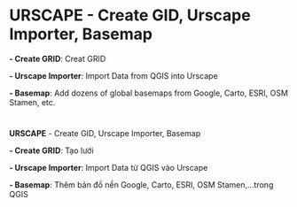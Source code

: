# URSCAPE - Create GID, Urscape Importer, Basemap

**- Create GRID**: Creat GRID

**- Urscape Importer**: Import Data from QGIS into Urscape

**- Basemap**: Add dozens of global basemaps from Google, Carto, ESRI, OSM Stamen, etc.


# 

**URSCAPE** - Create GID, Urscape Importer, Basemap

**- Create GRID**: Tạo lưới

**- Urscape Importer**: Import Data từ QGIS vào Urscape

**- Basemap**: Thêm bản đồ nền Google, Carto, ESRI, OSM Stamen,...trong QGIS